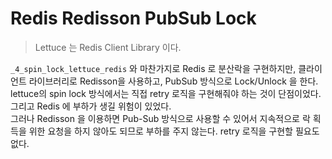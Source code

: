 # Redis Redisson PubSub Lock
> Lettuce 는 Redis Client Library 이다.

`_4_spin_lock_lettuce_redis` 와 마찬가지로 Redis 로 분산락을 구현하지만, 클라이언트 라이브러리로 Redisson을 사용하고, PubSub 방식으로 Lock/Unlock 을 한다.  
lettuce의 spin lock 방식에서는 직접 retry 로직을 구현해줘야 하는 것이 단점이었다. 그리고 Redis 에 부하가 생길 위험이 있었다.  
그러나 Redisson 을 이용하면 Pub-Sub 방식으로 사용할 수 있어서 지속적으로 락 획득을 위한 요청을 하지 않아도 되므로 부하를 주지 않는다. retry 로직을 구현할 필요도 없다.  
